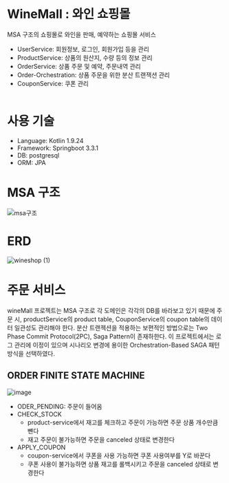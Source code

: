 # WineMall : 와인 쇼핑몰
MSA 구조의 쇼핑몰로 와인을 판매, 예약하는 쇼핑몰 서비스
* UserService:         회원정보, 로그인, 회원가입 등을 관리
* ProductService:      상품의 원산지, 수량 등의 정보 관리
* OrderService:        상품 주문 및 예약, 주문내역 관리
* Order-Orchestration: 상품 주문을 위한 분산 트랜잭션 관리
* CouponService:       쿠폰 관리
<br><br>

# 사용 기술
* Language: Kotlin 1.9.24
* Framework: Springboot 3.3.1
* DB: postgresql
* ORM: JPA

# MSA 구조
![msa구조](https://github.com/user-attachments/assets/089aa7f5-29b3-4760-a0ce-83cf6406bb2c)


# ERD
![wineshop (1)](https://github.com/user-attachments/assets/a33f33d0-b006-45fd-85b0-5a3fefd888da)


# 주문 서비스
wineMall 프로젝트는 MSA 구조로 각 도메인은 각각의 DB를 바라보고 있기 때문에 주문 시, productService의 product table, CouponService의 coupon table의 데이터 일관성도 관리해야 한다.
분산 트랜젝션을 적용하는 보편적인 방법으로는 Two Phase Commit Protocol(2PC), Saga Pattern이 존재하한다. 이 프로젝트에서는 로그 관리에 이정이 있으며 시나리오 변경에 용이한 Orchestration-Based SAGA 패턴 방식을 선택하였다.


## ORDER FINITE STATE MACHINE

![image](https://github.com/user-attachments/assets/f21a2608-3059-4659-9a5d-eed000c37f03)


- ODER_PENDING: 주문이 들어옴
- CHECK_STOCK
  - product-service에서 재고를 체크하고 주문이 가능하면 주문 상품 개수만큼 뺸다
  - 재고 주문이 불가능하면 주문을 canceled 상태로 변경한다
- APPLY_COUPON
  - coupon-service에서 쿠폰을 사용 가능하면 쿠폰 사용여부를 Y로 바꾼다
  - 쿠폰 사용이 불가능하면 상품 재고를 롤백시키고 주문을 canceled 상태로 변경한다
